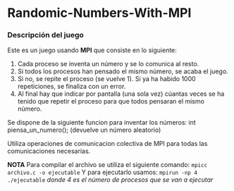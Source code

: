 # Randomic-Numbers-With-MPI

### Descripción del juego
Este es un juego usando **MPI** que consiste en lo siguiente:

1. Cada proceso se inventa un número y se lo comunica al resto.
2. Si todos los procesos han pensado el mismo número, se acaba el juego.
3. Si no, se repite el proceso (se vuelve 1). Si ya ha habido 1000 repeticiones, se finaliza con un error.
4. Al final hay que indicar por pantalla (una sola vez) cúantas veces se ha tenido que repetir el proceso para que todos pensaran el mismo número.

Se dispone de la siguiente funcion para inventar los números:
int piensa_un_numero(); (devuelve un número aleatorio)

Utiliza operaciones de comunicacion colectiva de MPI para todas las comunicaciones necesarias.

**NOTA**
Para compilar el archivo se utiliza el siguiente comando:
`mpicc archivo.c -o ejecutable`
Y para ejecutarlo usamos:
`mpirun -np 4 ./ejecutable`
*donde 4 es el número de procesos que se van a ejecutar*
